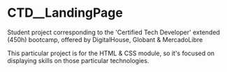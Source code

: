 # CTD__LandingPage
Student project corresponding to the 'Certified Tech Developer' extended (450h) bootcamp, offered by DigitalHouse, Globant &amp; MercadoLibre

This particular project is for the HTML & CSS module, so it's focused on displaying skills on those particular technologies.
